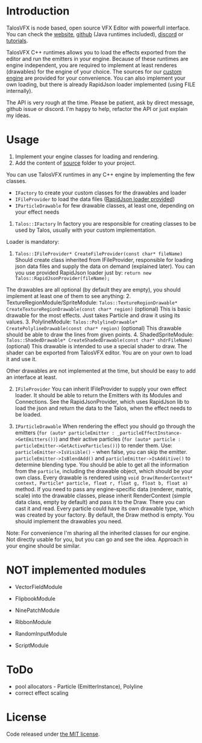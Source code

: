 # Introduction

TalosVFX is node based, open source VFX Editor with powerfull interface. You can check the [website](https://talosvfx.com/), [github](https://github.com/rockbite/talos) (Java runtimes included), [discord](https://discord.gg/zjEGT5zEzM) or [tutorials](https://www.youtube.com/channel/UCyOHcyqkNolfn2fkAZhQD_Q).

TalosVFX C++ runtimes allows you to load the effects exported from the editor and run the emitters in your engine. Because of these runtimes are engine independent, you are required to implement at least renderes (drawables) for the engine of your choice. The sources for our [custom engine](https://github.com/damucz/talos-cpp/tree/master/engine-sample) are provided for your convenience. You can also implement your own loading, but there is already RapidJson loader implemented (using FILE internally).

The API is very rough at the time. Please be patient, ask by direct message, github issue or discord. I'm happy to help, refactor the API or just explain my ideas.

# Usage

1. Implement your engine classes for loading and rendering.
2. Add the content of [source](https://github.com/damucz/talos-cpp/tree/master/loaders) folder to your project.

You can use TalosVFX runtimes in any C++ engine by implementing the few classes.
- `IFactory` to create your custom classes for the drawables and loader
- `IFileProvider` to load the data files ([RapidJson loader provided](https://github.com/damucz/talos-cpp/tree/master/loaders))
- `IParticleDrawable` for few drawable classes, at least one, depending on your effect needs

1. `Talos::IFactory`
In factory you are responsible for creating classes to be used by Talos, usually with your custom implementation.

Loader is mandatory:
   1. `Talos::IFileProvider* CreateFileProvider(const char* fileName)`
Should create class inherited from IFileProvider, responsible for loading json data files and supply the data on demand (explained later).
You can you use provided RapidJson loader just by: `return new Talos::RapidJsonProvider(fileName);`

The drawables are all optional (by default they are empty), you should implement at least one of them to see anything:
   2. TextureRegionModule/SpriteModule: `Talos::TextureRegionDrawable* CreateTextureRegionDrawable(const char* region)` (optional)
This is basic drawable for the most effects. Just takes Particle and draw it using its values.
   3. PolylineModule: `Talos::PolylineDrawable* CreatePolylineDrawable(const char* region)` (optional)
This drawable should be able to draw the lines from given points.
   4. ShadedSpriteModule: `Talos::ShadedDrawable* CreateShadedDrawable(const char* shdrFileName)` (optional)
This drawable is intended to use a special shader to draw. The shader can be exported from TalosVFX editor. You are on your own to load it and use it.

Other drawables are not implemented at the time, but should be easy to add an interface at least.

2. `IFileProvider`
You can inherit IFileProvider to supply your own effect loader. It should be able to return the Emitters with its Modules and Connections.
See the RapidJsonProvider, which uses RapidJson lib to load the json and return the data to the Talos, when the effect needs to be loaded.

3. `IParticleDrawable`
When rendering the effect you should go through the emitters (`for (auto* particleEmitter : _particleEffectInstance->GetEmitters())`)
and their active particles (`for (auto* particle : particleEmitter->GetActiveParticles())`) to render them.
Use:
`particleEmitter->IsVisible()` - when false, you can skip the emitter.
`particleEmitter->IsBlendAdd()` and `particleEmitter->IsAdditive()` to determine blending type.
You should be able to get all the information from the `particle`, including the drawable object, which should be your own class.
Every drawable is rendered using `void Draw(RenderContext* context, Particle* particle, float r, float g, float b, float a)` method.
If you need to pass any engine-specific data (renderer, matrix, scale) into the drawable classes, please inherit RenderContext (simple data class, empty by default) and pass it to the Draw. There you can cast it and read.
Every particle could have its own drawable type, which was created by your factory. By default, the Draw method is empty. You should implement the drawables you need.

Note: For convenience I'm sharing all the inherited classes for our engine. Not directly usable for you, but you can go and see the idea. Approach in your engine should be similar.

# NOT implemented modules

* VectorFieldModule

* FlipbookModule
* NinePatchModule
* RibbonModule

* RandomInputModule
* ScriptModule

# ToDo

* pool allocators - Particle (EmitterInstance), Polyline
* correct effect scaling

# License

Code released under [the MIT license](https://github.com/damucz/talos-cpp/blob/master/LICENSE).
